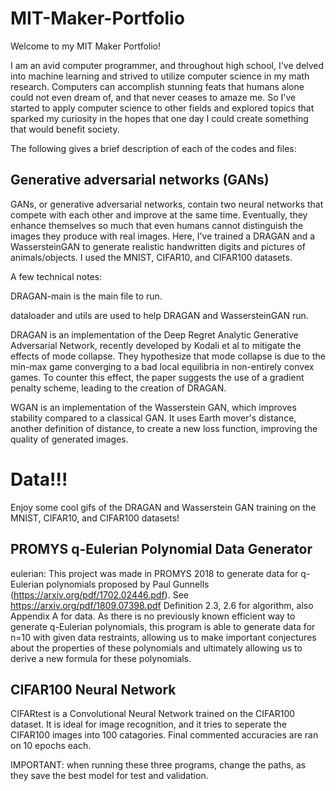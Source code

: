 # MIT-Maker-Portfolio

Welcome to my MIT Maker Portfolio!

I am an avid computer programmer, and throughout high school, I've delved into machine learning and strived to utilize computer science in my math research. Computers can accomplish stunning feats that humans alone could not even dream of, and that never ceases to amaze me. So I've started to apply computer science to other fields and explored topics that sparked my curiosity in the hopes that one day I could create something that would benefit society.

The following gives a brief description of each of the codes and files:

## Generative adversarial networks (GANs)

GANs, or generative adversarial networks, contain two neural networks that compete with each other and improve at the same time. Eventually, they enhance themselves so much that even humans cannot distinguish the images they produce with real images. Here, I've trained a DRAGAN and a WassersteinGAN to generate realistic handwritten digits and pictures of animals/objects. I used the MNIST, CIFAR10, and CIFAR100 datasets.

A few technical notes:

DRAGAN-main is the main file to run. 

dataloader and utils are used to help DRAGAN and WassersteinGAN run.

DRAGAN is an implementation of the Deep Regret Analytic Generative Adversarial Network, recently developed by Kodali et al to mitigate the effects of mode collapse. They hypothesize that mode collapse is due to the min-max game converging to a bad local equilibria in non-entirely convex games. To counter this effect, the paper suggests the use of a gradient penalty scheme, leading to the creation of DRAGAN.

WGAN is an implementation of the Wasserstein GAN, which improves stability compared to a classical GAN. It uses Earth mover's distance, another definition of distance, to create a new loss function, improving the quality of generated images.

# Data!!!

Enjoy some cool gifs of the DRAGAN and Wasserstein GAN training on the MNIST, CIFAR10, and CIFAR100 datasets!

## PROMYS q-Eulerian Polynomial Data Generator

eulerian: This project was made in PROMYS 2018 to generate data for q-Eulerian polynomials proposed by Paul Gunnells (https://arxiv.org/pdf/1702.02446.pdf). See https://arxiv.org/pdf/1809.07398.pdf Definition 2.3, 2.6 for algorithm, also Appendix A for data. As there is no previously known efficient way to generate q-Eulerian polynomials, this program is able to generate data for n=10 with given data restraints, allowing us to make important conjectures about the properties of these polynomials and ultimately allowing us to derive a new formula for these polynomials.

## CIFAR100 Neural Network


CIFARtest is a Convolutional Neural Network trained on the CIFAR100 dataset. It is ideal for image recognition, and it tries to seperate the CIFAR100 images into 100 catagories. Final commented accuracies are ran on 10 epochs each.

IMPORTANT: when running these three programs, change the paths, as they save the best model for test and validation.
